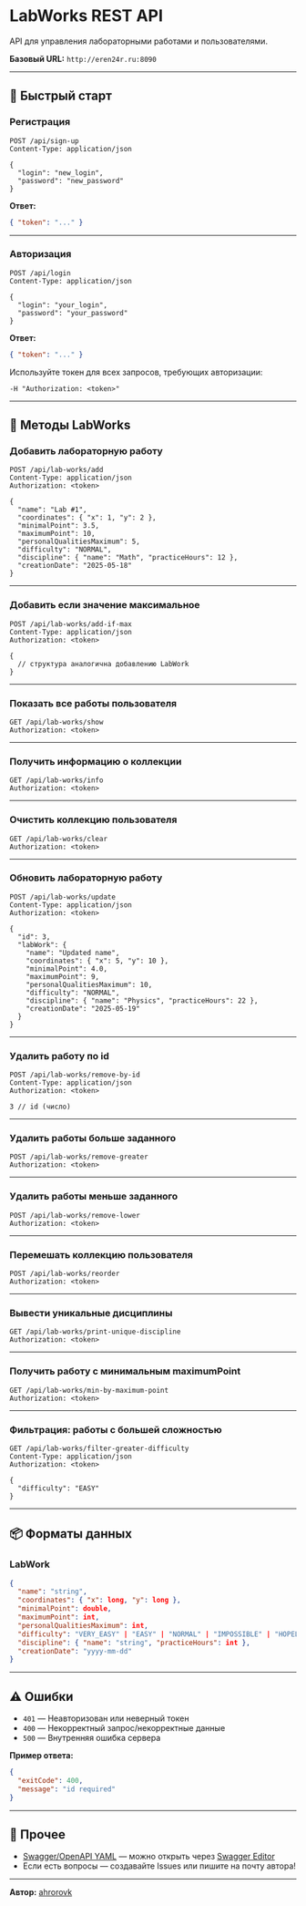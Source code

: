﻿# LabWorks REST API

API для управления лабораторными работами и пользователями.

**Базовый URL:**
`http://eren24r.ru:8090`

---

## 🏁 Быстрый старт

### Регистрация

```http
POST /api/sign-up
Content-Type: application/json

{
  "login": "new_login",
  "password": "new_password"
}
```

**Ответ:**

```json
{ "token": "..." }
```

---

### Авторизация

```http
POST /api/login
Content-Type: application/json

{
  "login": "your_login",
  "password": "your_password"
}
```

**Ответ:**

```json
{ "token": "..." }
```

Используйте токен для всех запросов, требующих авторизации:

```
-H "Authorization: <token>"
```

---

## 🧪 Методы LabWorks

### Добавить лабораторную работу

```http
POST /api/lab-works/add
Content-Type: application/json
Authorization: <token>

{
  "name": "Lab #1",
  "coordinates": { "x": 1, "y": 2 },
  "minimalPoint": 3.5,
  "maximumPoint": 10,
  "personalQualitiesMaximum": 5,
  "difficulty": "NORMAL",
  "discipline": { "name": "Math", "practiceHours": 12 },
  "creationDate": "2025-05-18"
}
```

---

### Добавить если значение максимальное

```http
POST /api/lab-works/add-if-max
Content-Type: application/json
Authorization: <token>

{
  // структура аналогична добавлению LabWork
}
```

---

### Показать все работы пользователя

```http
GET /api/lab-works/show
Authorization: <token>
```

---

### Получить информацию о коллекции

```http
GET /api/lab-works/info
Authorization: <token>
```

---

### Очистить коллекцию пользователя

```http
GET /api/lab-works/clear
Authorization: <token>
```

---

### Обновить лабораторную работу

```http
POST /api/lab-works/update
Content-Type: application/json
Authorization: <token>

{
  "id": 3,
  "labWork": {
    "name": "Updated name",
    "coordinates": { "x": 5, "y": 10 },
    "minimalPoint": 4.0,
    "maximumPoint": 9,
    "personalQualitiesMaximum": 10,
    "difficulty": "NORMAL",
    "discipline": { "name": "Physics", "practiceHours": 22 },
    "creationDate": "2025-05-19"
  }
}
```

---

### Удалить работу по id

```http
POST /api/lab-works/remove-by-id
Content-Type: application/json
Authorization: <token>

3 // id (число)
```

---

### Удалить работы больше заданного

```http
POST /api/lab-works/remove-greater
Authorization: <token>
```

---

### Удалить работы меньше заданного

```http
POST /api/lab-works/remove-lower
Authorization: <token>
```

---

### Перемешать коллекцию пользователя

```http
POST /api/lab-works/reorder
Authorization: <token>
```

---

### Вывести уникальные дисциплины

```http
GET /api/lab-works/print-unique-discipline
Authorization: <token>
```

---

### Получить работу с минимальным maximumPoint

```http
GET /api/lab-works/min-by-maximum-point
Authorization: <token>
```

---

### Фильтрация: работы с большей сложностью

```http
GET /api/lab-works/filter-greater-difficulty
Content-Type: application/json
Authorization: <token>

{
  "difficulty": "EASY"
}
```

---

## 📦 Форматы данных

### LabWork

```json
{
  "name": "string",
  "coordinates": { "x": long, "y": long },
  "minimalPoint": double,
  "maximumPoint": int,
  "personalQualitiesMaximum": int,
  "difficulty": "VERY_EASY" | "EASY" | "NORMAL" | "IMPOSSIBLE" | "HOPELESS",
  "discipline": { "name": "string", "practiceHours": int },
  "creationDate": "yyyy-mm-dd"
}
```

---

## ⚠️ Ошибки

* `401` — Неавторизован или неверный токен
* `400` — Некорректный запрос/некорректные данные
* `500` — Внутренняя ошибка сервера

**Пример ответа:**

```json
{
  "exitCode": 400,
  "message": "id required"
}
```

---

## 🔗 Прочее

* [Swagger/OpenAPI YAML](documentation/openapi.yaml) — можно открыть через [Swagger Editor](https://editor.swagger.io/)
* Если есть вопросы — создавайте Issues или пишите на почту автора!

---

**Автор:**
[ahrorovk](https://bento.me/ahrorovk)
